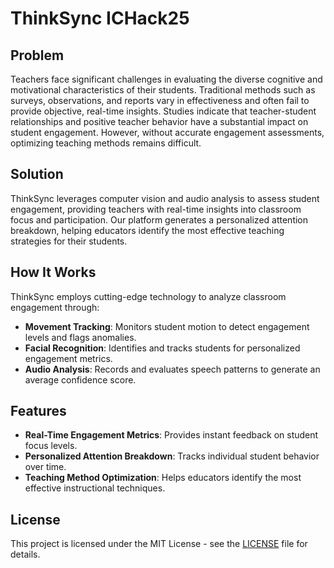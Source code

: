 # ThinkSync ICHack25

## Problem
Teachers face significant challenges in evaluating the diverse cognitive and motivational characteristics of their students. Traditional methods such as surveys, observations, and reports vary in effectiveness and often fail to provide objective, real-time insights. Studies indicate that teacher-student relationships and positive teacher behavior have a substantial impact on student engagement. However, without accurate engagement assessments, optimizing teaching methods remains difficult.

## Solution
ThinkSync leverages computer vision and audio analysis to assess student engagement, providing teachers with real-time insights into classroom focus and participation. Our platform generates a personalized attention breakdown, helping educators identify the most effective teaching strategies for their students.

## How It Works
ThinkSync employs cutting-edge technology to analyze classroom engagement through:
- **Movement Tracking**: Monitors student motion to detect engagement levels and flags anomalies.
- **Facial Recognition**: Identifies and tracks students for personalized engagement metrics.
- **Audio Analysis**: Records and evaluates speech patterns to generate an average confidence score.

## Features
- **Real-Time Engagement Metrics**: Provides instant feedback on student focus levels.
- **Personalized Attention Breakdown**: Tracks individual student behavior over time.
- **Teaching Method Optimization**: Helps educators identify the most effective instructional techniques.

## License
This project is licensed under the MIT License - see the [LICENSE](LICENSE) file for details.

